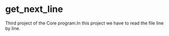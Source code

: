# get_next_line
Third project of the Core program.In this project we have to read the file line by line. 

